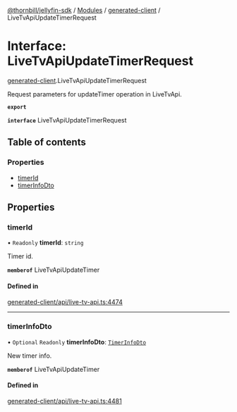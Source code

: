 [@thornbill/jellyfin-sdk](../README.md) / [Modules](../modules.md) / [generated-client](../modules/generated_client.md) / LiveTvApiUpdateTimerRequest

# Interface: LiveTvApiUpdateTimerRequest

[generated-client](../modules/generated_client.md).LiveTvApiUpdateTimerRequest

Request parameters for updateTimer operation in LiveTvApi.

**`export`**

**`interface`** LiveTvApiUpdateTimerRequest

## Table of contents

### Properties

- [timerId](generated_client.LiveTvApiUpdateTimerRequest.md#timerid)
- [timerInfoDto](generated_client.LiveTvApiUpdateTimerRequest.md#timerinfodto)

## Properties

### timerId

• `Readonly` **timerId**: `string`

Timer id.

**`memberof`** LiveTvApiUpdateTimer

#### Defined in

[generated-client/api/live-tv-api.ts:4474](https://github.com/thornbill/jellyfin-sdk-typescript/blob/1142a3e/src/generated-client/api/live-tv-api.ts#L4474)

___

### timerInfoDto

• `Optional` `Readonly` **timerInfoDto**: [`TimerInfoDto`](generated_client.TimerInfoDto.md)

New timer info.

**`memberof`** LiveTvApiUpdateTimer

#### Defined in

[generated-client/api/live-tv-api.ts:4481](https://github.com/thornbill/jellyfin-sdk-typescript/blob/1142a3e/src/generated-client/api/live-tv-api.ts#L4481)
